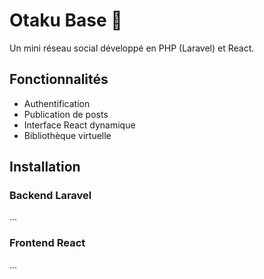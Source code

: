 # Otaku Base 👥

Un mini réseau social développé en PHP (Laravel) et React.

## Fonctionnalités
- Authentification
- Publication de posts
- Interface React dynamique
- Bibliothèque virtuelle

## Installation

### Backend Laravel
...

### Frontend React
...
